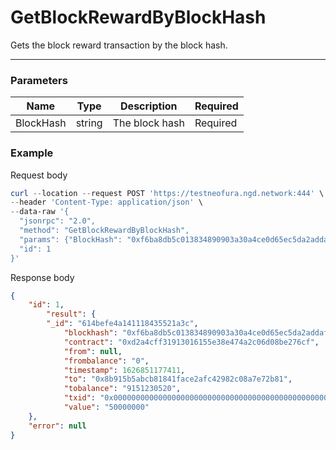 # GetBlockRewardByBlockHash
Gets the block reward transaction by the block hash.
<hr>

### Parameters

|    Name    | Type | Description | Required |
| ---------- | --- |    ------    | ----|
| BlockHash      | string| The block hash | Required |

### Example

Request body

```powershell
curl --location --request POST 'https://testneofura.ngd.network:444' \
--header 'Content-Type: application/json' \
--data-raw '{
  "jsonrpc": "2.0",
  "method": "GetBlockRewardByBlockHash",
  "params": {"BlockHash": "0xf6ba8db5c013834890903a30a4ce0d65ec5da2addaf4799f15efbedaff42c56f" },
  "id": 1
}'
```

Response body

```json
{
    "id": 1,
        "result": {
        "_id": "614befe4a141118435521a3c",
            "blockhash": "0xf6ba8db5c013834890903a30a4ce0d65ec5da2addaf4799f15efbedaff42c56f",
            "contract": "0xd2a4cff31913016155e38e474a2c06d08be276cf",
            "from": null,
            "frombalance": "0",
            "timestamp": 1626851177411,
            "to": "0x8b915b5abcb81841face2afc42982c08a7e72b81",
            "tobalance": "9151230520",
            "txid": "0x0000000000000000000000000000000000000000000000000000000000000000",
            "value": "50000000"
    },
    "error": null
}
```

